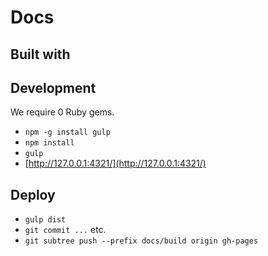 # Docs

## Built with

## Development

We require 0 Ruby gems.

* `npm -g install gulp`
* `npm install`
* `gulp`
* [http://127.0.0.1:4321/](http://127.0.0.1:4321/)

## Deploy

* `gulp dist`
* `git commit ...` etc.
* `git subtree push --prefix docs/build origin gh-pages`
